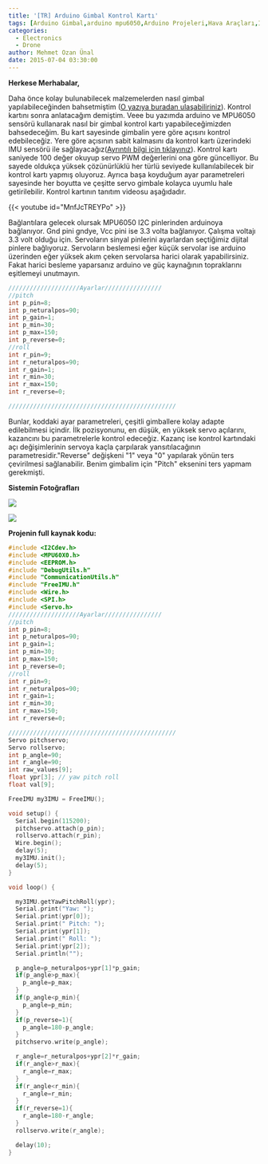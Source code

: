 ```yaml
---
title: '[TR] Arduino Gimbal Kontrol Kartı'
tags: [Arduino Gimbal,arduino mpu6050,Arduino Projeleri,Hava Araçları,Imu gimbal stabilizasyonu]
categories:
  - Electronics
  - Drone
author: Mehmet Ozan Ünal
date: 2015-07-04 03:30:00
---
```


**Herkese Merhabalar,**

Daha önce kolay bulunabilecek malzemelerden nasıl gimbal yapılabileceğinden
bahsetmiştim
([O yazıya buradan ulaşabiliriniz](https://mozanunal.com/2015/06/2-eksenli-servo-gimbal-yapm/)).
Kontrol kartını sonra anlatacağım demiştim. Veee bu yazımda arduino ve MPU6050
sensörü kullanarak nasıl bir gimbal kontrol kartı yapabileceğimizden
bahsedeceğim. Bu kart sayesinde gimbalin yere göre açısını kontrol edebileceğiz.
Yere göre açısının sabit kalmasını da kontrol kartı üzerindeki IMU sensörü ile
sağlayacağız([Ayrıntılı bilgi için tıklayınız](https://mozanunal.com/2014/11/imu-aclarnn-3-boyutlu-olarak/)).
Kontrol kartı saniyede 100 değer okuyup servo PWM değerlerini ona göre
güncelliyor. Bu sayede oldukça yüksek çözünürlüklü her türlü seviyede
kullanılabilecek bir kontrol kartı yapmış oluyoruz. Ayrıca başa koyduğum ayar
parametreleri sayesinde her boyutta ve çeşitte servo gimbale kolayca uyumlu hale
getirilebilir. Kontrol kartının tanıtım videosu aşağıdadır.

{{< youtube id="MnfJcTREYPo" >}}

Bağlantılara gelecek olursak MPU6050 I2C pinlerinden arduinoya bağlanıyor. Gnd
pini gndye, Vcc pini ise 3.3 volta bağlanıyor. Çalışma voltajı 3.3 volt olduğu
için. Servoların sinyal pinlerini ayarlardan seçtiğimiz dijital pinlere
bağlıyoruz. Servoların beslemesi eğer küçük servolar ise arduino üzerinden eğer
yüksek akım çeken servolarsa harici olarak yapabilirsiniz. Fakat harici besleme
yaparsanız arduino ve güç kaynağının topraklarını eşitlemeyi unutmayın.

```cpp
////////////////////Ayarlar////////////////  
//pitch  
int p_pin=8;  
int p_neturalpos=90;  
int p_gain=1;  
int p_min=30;  
int p_max=150;  
int p_reverse=0;  
//roll  
int r_pin=9;  
int r_neturalpos=90;  
int r_gain=1;  
int r_min=30;  
int r_max=150;  
int r_reverse=0;  

///////////////////////////////////////////////
```

Bunlar, koddaki ayar parametreleri, çeşitli gimballere kolay adapte edilebilmesi
içindir. İlk pozisyonunu, en düşük, en yüksek servo açılarını, kazancını bu
parametrelerle kontrol edeceğiz. Kazanç ise kontrol kartındaki açı
değişimlerinin servoya kaçla çarpılarak yansıtılacağının
parametresidir."Reverse" değişkeni "1" veya "0" yapılarak yönün ters çevirilmesi
sağlanabilir. Benim gimbalim için "Pitch" eksenini ters yapmam gerekmişti.

**Sistemin Fotoğrafları**

![](IMG_20150703_170713.jpg)

![](IMG_20150703_170813.jpg)

**Projenin full kaynak kodu:**

```cpp
#include <I2Cdev.h>  
#include <MPU60X0.h>  
#include <EEPROM.h>  
#include "DebugUtils.h"  
#include "CommunicationUtils.h"  
#include "FreeIMU.h"  
#include <Wire.h>  
#include <SPI.h>  
#include <Servo.h>  
////////////////////Ayarlar////////////////  
//pitch  
int p_pin=8;  
int p_neturalpos=90;  
int p_gain=1;  
int p_min=30;  
int p_max=150;  
int p_reverse=0;  
//roll  
int r_pin=9;  
int r_neturalpos=90;  
int r_gain=1;  
int r_min=30;  
int r_max=150;  
int r_reverse=0;  

///////////////////////////////////////////////  
Servo pitchservo;  
Servo rollservo;  
int p_angle=90;  
int r_angle=90;  
int raw_values[9];  
float ypr[3]; // yaw pitch roll  
float val[9];  

FreeIMU my3IMU = FreeIMU();  

void setup() {  
  Serial.begin(115200);  
  pitchservo.attach(p_pin);  
  rollservo.attach(r_pin);  
  Wire.begin();  
  delay(5);  
  my3IMU.init();  
  delay(5);  
}  

void loop() {  

  my3IMU.getYawPitchRoll(ypr);  
  Serial.print("Yaw: ");  
  Serial.print(ypr[0]);  
  Serial.print(" Pitch: ");  
  Serial.print(ypr[1]);  
  Serial.print(" Roll: ");  
  Serial.print(ypr[2]);  
  Serial.println("");  

  p_angle=p_neturalpos+ypr[1]*p_gain;  
  if(p_angle>p_max){  
    p_angle=p_max;  
  }  
  if(p_angle<p_min){  
    p_angle=p_min;  
  }  
  if(p_reverse=1){  
    p_angle=180-p_angle;  
  }  
  pitchservo.write(p_angle);  

  r_angle=r_neturalpos+ypr[2]*r_gain;  
  if(r_angle>r_max){  
    r_angle=r_max;  
  }  
  if(r_angle<r_min){  
    r_angle=r_min;  
  }  
  if(r_reverse=1){  
    r_angle=180-r_angle;  
  }  
  rollservo.write(r_angle);  

  delay(10);  
}
```
